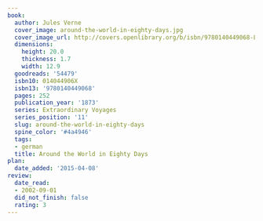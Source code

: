 ```yaml
---
book:
  author: Jules Verne
  cover_image: around-the-world-in-eighty-days.jpg
  cover_image_url: http://covers.openlibrary.org/b/isbn/9780140449068-L.jpg
  dimensions:
    height: 20.0
    thickness: 1.7
    width: 12.9
  goodreads: '54479'
  isbn10: 014044906X
  isbn13: '9780140449068'
  pages: 252
  publication_year: '1873'
  series: Extraordinary Voyages
  series_position: '11'
  slug: around-the-world-in-eighty-days
  spine_color: '#4a4946'
  tags:
  - german
  title: Around the World in Eighty Days
plan:
  date_added: '2015-04-08'
review:
  date_read:
  - 2002-09-01
  did_not_finish: false
  rating: 3
---
```

